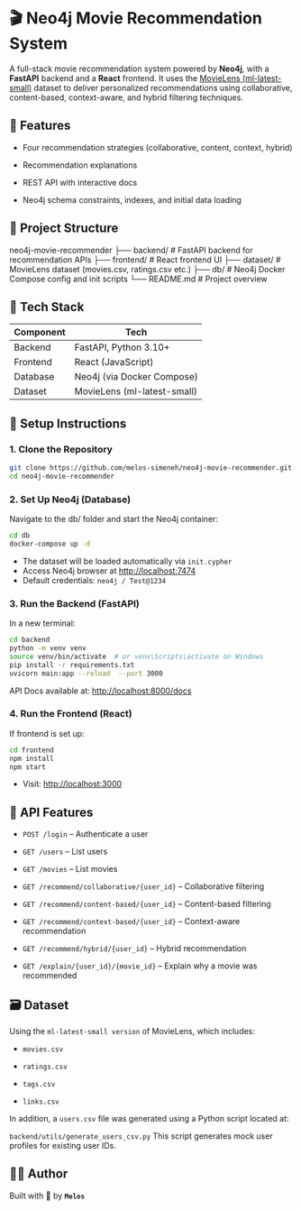 # 🎬 Neo4j Movie Recommendation System

A full-stack movie recommendation system powered by **Neo4j**, with a **FastAPI** backend and a **React** frontend. It uses the [MovieLens (ml-latest-small)](https://grouplens.org/datasets/movielens/latest/) dataset to deliver personalized recommendations using collaborative, content-based, context-aware, and hybrid filtering techniques.

## 🧠 Features

- Four recommendation strategies (collaborative, content, context, hybrid)

- Recommendation explanations

- REST API with interactive docs

- Neo4j schema constraints, indexes, and initial data loading

## 📁 Project Structure

neo4j-movie-recommender
├── backend/ # FastAPI backend for recommendation APIs
├── frontend/ # React frontend UI
├── dataset/ # MovieLens dataset (movies.csv, ratings.csv etc.)
├── db/ # Neo4j Docker Compose config and init scripts
└── README.md # Project overview

## 🚀 Tech Stack

| Component      | Tech        |
|----------------|-------------|
| Backend        | FastAPI, Python 3.10+ |
| Frontend       | React (JavaScript) |
| Database       | Neo4j (via Docker Compose) |
| Dataset        | MovieLens (ml-latest-small) |

## 🔧 Setup Instructions

### 1. Clone the Repository

```bash
git clone https://github.com/melos-simeneh/neo4j-movie-recommender.git
cd neo4j-movie-recommender
```

### 2. Set Up Neo4j (Database)

Navigate to the db/ folder and start the Neo4j container:

```bash
cd db
docker-compose up -d
```

- The dataset will be loaded automatically via `init.cypher`
- Access Neo4j browser at [http://localhost:7474](http://localhost:7474)
- Default credentials: `neo4j / Test@1234`

### 3. Run the Backend (FastAPI)

In a new terminal:

```bash
cd backend
python -m venv venv
source venv/bin/activate  # or venv\Scripts\activate on Windows
pip install -r requirements.txt
uvicorn main:app --reload  --port 3000
```

API Docs available at: [http://localhost:8000/docs](http://localhost:8000/docs)

### 4. Run the Frontend (React)

If frontend is set up:

```bash
cd frontend
npm install
npm start
```

- Visit: [http://localhost:3000](http://localhost:3000)

## 📡 API Features

- `POST /login` – Authenticate a user

- `GET /users` – List users

- `GET /movies` – List movies

- `GET /recommend/collaborative/{user_id}` – Collaborative filtering

- `GET /recommend/content-based/{user_id}` – Content-based filtering

- `GET /recommend/context-based/{user_id}` – Context-aware recommendation

- `GET /recommend/hybrid/{user_id}` – Hybrid recommendation

- `GET /explain/{user_id}/{movie_id}` – Explain why a movie was recommended

## 🗃 Dataset

Using the `ml-latest-small version` of MovieLens, which includes:

- `movies.csv`

- `ratings.csv`

- `tags.csv`

- `links.csv`

In addition, a `users.csv` file was generated using a Python script located at:

`backend/utils/generate_users_csv.py`
This script generates mock user profiles for existing user IDs.

## 👨‍💻 Author

Built with 💚 by **`Melos`**
